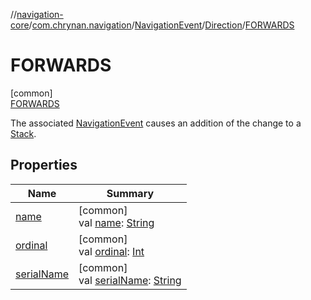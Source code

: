 //[navigation-core](../../../../../index.md)/[com.chrynan.navigation](../../../index.md)/[NavigationEvent](../../index.md)/[Direction](../index.md)/[FORWARDS](index.md)

# FORWARDS

[common]\
[FORWARDS](index.md)

The associated [NavigationEvent](../../index.md) causes an addition of the change to a [Stack](../../../../../../navigation-core/com.chrynan.navigation/-stack/index.md).

## Properties

| Name | Summary |
|---|---|
| [name](../../../-navigation-strategy/-destination-retention/-c-l-e-a-r/index.md#-372974862%2FProperties%2F-215881696) | [common]<br>val [name](../../../-navigation-strategy/-destination-retention/-c-l-e-a-r/index.md#-372974862%2FProperties%2F-215881696): [String](https://kotlinlang.org/api/latest/jvm/stdlib/kotlin/-string/index.html) |
| [ordinal](../../../-navigation-strategy/-destination-retention/-c-l-e-a-r/index.md#-739389684%2FProperties%2F-215881696) | [common]<br>val [ordinal](../../../-navigation-strategy/-destination-retention/-c-l-e-a-r/index.md#-739389684%2FProperties%2F-215881696): [Int](https://kotlinlang.org/api/latest/jvm/stdlib/kotlin/-int/index.html) |
| [serialName](../serial-name.md) | [common]<br>val [serialName](../serial-name.md): [String](https://kotlinlang.org/api/latest/jvm/stdlib/kotlin/-string/index.html) |
